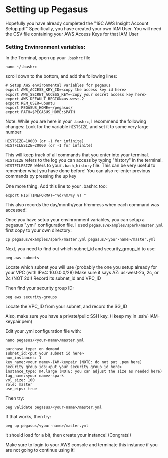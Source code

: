# Setting up Pegasus

Hopefully you have already completed the "19C AWS Insight Account Setup.pdf"
Specifically, you have created your own IAM User.
You will need the CSV file containing your AWS Access Keys for that IAM User

### Setting Envinronment variables:
In the Terminal, open up your `.bashrc` file
```
nano ~/.bashrc
```
scroll down to the bottom, and add the following lines:

```
# Setup AWS environmental variables for pegasus
export AWS_ACCESS_KEY_ID=<copy the access key id here>
export AWS_SECRET_ACCESS_KEY=<copy your secret access key here>
export AWS_DEFAULT_REGION=us-west-2
export REM_USER=ubuntu
export PEGASUS_HOME=~/pegasus/
export PATH=$PEGASUS_HOME:$PATH
```


Note: While you are here in your `.bashrc`, I recommend the following changes:
Look for the variable `HISTSIZE`, and set it to some very large number
```
HISTSIZE=10000 (or -1 for infinite)
HISTFILESIZE=20000 (or -1 for infinite)
```
This will keep track of all commands that you enter into your terminal.
`HISTSIZE` refers to the log you can access by typing "history" in the terminal.
`HISTFILESIZE` refers to your `.bash_history` file.
This can be very useful to remember what you have done before!
You can also re-enter previous commands py pressing the up key

One more thing.  Add this line to your .bashrc too:
```
export HISTTIMEFORMAT="%d/%m/%y %T "
```
This also records the day/month/year hh:mm:ss when each command was accessed!




Once you have setup your envinronment variables, you can setup a pegasus ".yml" configuration file.
I used `pegasus/examples/spark/master.yml`
first copy to your own directory:
```
cp pegasus/examples/spark/master.yml pegasus/<your-name>/master.yml
```
Next, you need to find out which subnet_id and security_group_id to use:
```
peg aws subnets
```
Locate which subnet you will use (probably the one you setup already for your VPC (with IPv4: 10.0.0.0/28)
Make sure it says AZ: us-west-2a, 2c, or 2c (NOT 2d!)
Record its subnet_id and VPC_ID

Then find your security group ID:
```
peg aws security-groups
```
Locate the VPC_ID from your subnet, and record the SG_ID

Also, make sure you have a private/pulic SSH key.
(I keep my in .ssh/<my name>-IAM-keypair.pem)


Edit your .yml configuration file with:
```
nano pegasus/<your-name>/master.yml

purchase_type: on_demand
subnet_id:<put your subnet id here>
num_instances: 1
key_name:<your name>-IAM-keypair (NOTE: do not put .pem here)
security_group_ids:<put your security group id here>
instance_type: m4.large (NOTE: you can adjust the size as needed here)
tag_name:<your name>-spark
vol_size: 100
role: master
use_eips: true
```
Then try:
```
peg validate pegasus/<your-name>/master.yml
```
If that works, then try:
```
peg up pegasus/<your-name>/master.yml
```

it should load for a bit, then create your instance!  (Congrats!)

Make sure to login to your AWS console and terminate this instance if you are not going to continue using it!
